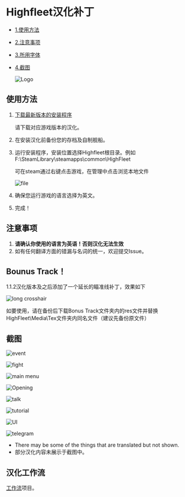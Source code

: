

# Highfleet汉化补丁
* [1.使用方法](#使用方法)

* [2.注意事项](#注意事项)

* [3.所用字体](#所用字体)

* [4.截图](#截图)

  ![Logo](https://github.com/Xchiliarch/Xchiliarch_Image_Host/blob/master/logo%E9%95%BF.png)


## 使用方法
1. [下载最新版本的安装程序](https://github.com/Xchiliarch/Highfleet-Chinese-localization/releases/)

   请下载对应游戏版本的汉化。

2. 在安装汉化前备份您的存档及自制舰船。

3. 运行安装程序，安装位置选择Highfleet根目录。例如
   F:\SteamLibrary\steamapps\common\HighFleet

   可在steam通过右键点击游戏，在管理中点击浏览本地文件

   ![file](https://raw.githubusercontent.com/Xchiliarch/Xchiliarch_Image_Host/master/file.png)

4. 确保您运行游戏的语言选择为英文。

5. 完成！



## 注意事项
1. **请确认你使用的语言为英语！否则汉化无法生效**
3. 如有任何翻译方面的错漏与名词的统一，欢迎提交Issue。

## Bounus Track！
1.1.2汉化版本及之后添加了一个延长的瞄准线补丁，效果如下

![long crosshair](https://github.com/Xchiliarch/Highfleet-Chinese-localization/blob/master/Screenshots/Long_crosshair.jpg)

如要使用，请在备份后下载Bonus Track文件夹内的res文件并替换HighFleet\Media\Tex文件夹内同名文件（建议先备份原文件）

## 截图

![event](https://raw.githubusercontent.com/Xchiliarch/Xchiliarch_Image_Host/master/event.jpg)

![fight](https://raw.githubusercontent.com/Xchiliarch/Xchiliarch_Image_Host/master/fight.jpg)

![main menu](https://github.com/Xchiliarch/Highfleet-Chinese-localization/blob/master/Screenshots/main%20menu.jpg)

![Opening](https://github.com/Xchiliarch/Highfleet-Chinese-localization/blob/master/Screenshots/Opening.jpg)

![talk](https://raw.githubusercontent.com/Xchiliarch/Xchiliarch_Image_Host/master/talk.jpg)

![tutorial](https://github.com/Xchiliarch/Highfleet-Chinese-localization/blob/master/Screenshots/tutorial.jpg)

![UI](https://github.com/Xchiliarch/Highfleet-Chinese-localization/blob/master/Screenshots/UI.jpg)

![telegram](https://github.com/Xchiliarch/Highfleet-Chinese-localization/blob/master/Screenshots/telegram.jpg)
- There may be some of the things that are translated but not shown.
- 部分汉化内容未展示于截图中。

## 汉化工作流

[工作流](https://github.com/Xchiliarch/Highfleet_chinese_work)项目。

